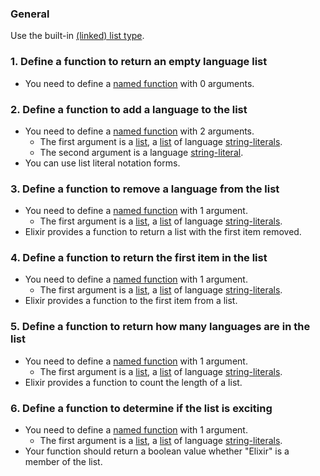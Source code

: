 ### General

Use the built-in [(linked) list type][list].

### 1. Define a function to return an empty language list

- You need to define a [named function][named-function] with 0 arguments.

### 2. Define a function to add a language to the list

- You need to define a [named function][named-function] with 2 arguments.
  - The first argument is a [list][list], a [list][list] of language [string-literals][string].
  - The second argument is a language [string-literal][string].
- You can use list literal notation forms.

### 3. Define a function to remove a language from the list

- You need to define a [named function][named-function] with 1 argument.
  - The first argument is a [list][list], a [list][list] of language [string-literals][string].
- Elixir provides a function to return a list with the first item removed.

### 4. Define a function to return the first item in the list

- You need to define a [named function][named-function] with 1 argument.
  - The first argument is a [list][list], a [list][list] of language [string-literals][string].
- Elixir provides a function to the first item from a list.

### 5. Define a function to return how many languages are in the list

- You need to define a [named function][named-function] with 1 argument.
  - The first argument is a [list][list], a [list][list] of language [string-literals][string].
- Elixir provides a function to count the length of a list.

### 6. Define a function to determine if the list is exciting

- You need to define a [named function][named-function] with 1 argument.
  - The first argument is a [list][list], a [list][list] of language [string-literals][string].
- Your function should return a boolean value whether "Elixir" is a member of the list.

[list]: https://elixir-lang.org/getting-started/basic-types.html#linked-lists
[named-function]: https://elixir-lang.org/getting-started/modules-and-functions.html#named-functions
[string]: https://elixir-lang.org/getting-started/basic-types.html#strings
